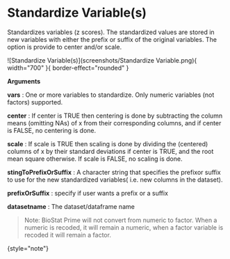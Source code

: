 # Standardize Variable(s)
Standardizes variables (z scores). The standardized values are stored in new variables with either the prefix or suffix of the original variables. The option is provide to center and/or scale.

![Standardize Variable(s)](screenshots/Standardize Variable.png){ width="700" }{ border-effect="rounded" }

__Arguments__

__vars__
: One or more variables to standardize. Only numeric variables (not factors) supported.

__center__
: If center is TRUE then centering is done by subtracting the column means (omitting NAs) of x from their corresponding columns, and if center is FALSE, no centering is done.

__scale__
: If scale is TRUE then scaling is done by dividing the (centered) columns of x by their standard deviations if center is TRUE, and the root mean square otherwise. If scale is FALSE, no scaling is done.

__stingToPrefixOrSuffix__
: A character string that specifies the prefixor suffix to use for the new standardized variables( i.e. new columns in the dataset).

__prefixOrSuffix__
: specify if user wants a prefix or a suffix

__datasetname__
: The dataset/dataframe name

>Note: BioStat Prime will not convert from numeric to factor. When a numeric is recoded, it will remain a numeric, when a factor variable is recoded it will remain a factor.
> 
{style="note"}
